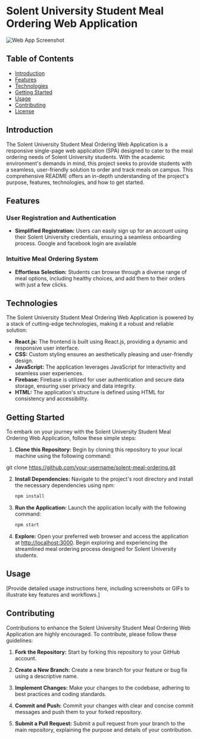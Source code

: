 # Solent University Student Meal Ordering Web Application

![Web App Screenshot](https://res.cloudinary.com/dc2bds3nc/image/upload/v1695507939/Solent_Healthyteria_vm36gz.jpg)

## Table of Contents

- [Introduction](#introduction)
- [Features](#features)
- [Technologies](#technologies)
- [Getting Started](#getting-started)
- [Usage](#usage)
- [Contributing](#contributing)
- [License](#license)

## Introduction

The Solent University Student Meal Ordering Web Application is a responsive single-page web application (SPA) designed to cater to the meal ordering needs of Solent University students. With the academic environment's demands in mind, this project seeks to provide students with a seamless, user-friendly solution to order and track meals on campus. This comprehensive README offers an in-depth understanding of the project's purpose, features, technologies, and how to get started.

## Features

### User Registration and Authentication

- **Simplified Registration:** Users can easily sign up for an account using their Solent University credentials, ensuring a seamless onboarding process. Google and facebook login are available

### Intuitive Meal Ordering System

- **Effortless Selection:** Students can browse through a diverse range of meal options, including healthy choices, and add them to their orders with just a few clicks.

## Technologies

The Solent University Student Meal Ordering Web Application is powered by a stack of cutting-edge technologies, making it a robust and reliable solution:

- **React.js:** The frontend is built using React.js, providing a dynamic and responsive user interface.
- **CSS:** Custom styling ensures an aesthetically pleasing and user-friendly design.
- **JavaScript:** The application leverages JavaScript for interactivity and seamless user experiences.
- **Firebase:** Firebase is utilized for user authentication and secure data storage, ensuring user privacy and data integrity.
- **HTML:** The application's structure is defined using HTML for consistency and accessibility.

## Getting Started

To embark on your journey with the Solent University Student Meal Ordering Web Application, follow these simple steps:

1. **Clone this Repository:** Begin by cloning this repository to your local machine using the following command:

git clone https://github.com/your-username/solent-meal-ordering.git

2. **Install Dependencies:** Navigate to the project's root directory and install the necessary dependencies using npm:

   ```bash
   npm install
   ```

3. **Run the Application:** Launch the application locally with the following command:

   ```bash
   npm start
   ```

4. **Explore:** Open your preferred web browser and access the application at [http://localhost:3000](http://localhost:3000). Begin exploring and experiencing the streamlined meal ordering process designed for Solent University students.

## Usage

[Provide detailed usage instructions here, including screenshots or GIFs to illustrate key features and workflows.]

## Contributing

Contributions to enhance the Solent University Student Meal Ordering Web Application are highly encouraged. To contribute, please follow these guidelines:

1. **Fork the Repository:** Start by forking this repository to your GitHub account.

2. **Create a New Branch:** Create a new branch for your feature or bug fix using a descriptive name.

3. **Implement Changes:** Make your changes to the codebase, adhering to best practices and coding standards.

4. **Commit and Push:** Commit your changes with clear and concise commit messages and push them to your forked repository.

5. **Submit a Pull Request:** Submit a pull request from your branch to the main repository, explaining the purpose and details of your contribution.
